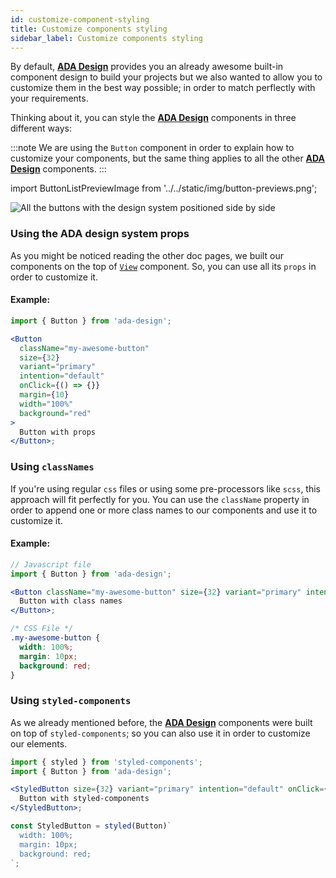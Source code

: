 ```yaml
---
id: customize-component-styling
title: Customize components styling
sidebar_label: Customize components styling
---
```


By default, [**ADA Design**](https://adadesign.io) provides you an already awesome built-in component design to build your projects but we also wanted to allow you to customize them in the best way possible; in order to match perflectly with your requirements.

Thinking about it, you can style the [**ADA Design**](https://adadesign.io) components in three different ways:

:::note
We are using the `Button` component in order to explain how to customize your components, but the same thing applies to all the other [**ADA Design**](https://adadesign.io) components.
:::

import ButtonListPreviewImage from '../../static/img/button-previews.png';

<img src={ButtonListPreviewImage} alt="All the buttons with the design system positioned side by side" />

### Using the ADA design system props

As you might be noticed reading the other doc pages, we built our components on the top of [`View`](../components/view) component. So, you can use all its `props` in order to customize it.

#### Example:

```jsx
import { Button } from 'ada-design';

<Button
  className="my-awesome-button"
  size={32}
  variant="primary"
  intention="default"
  onClick={() => {}}
  margin={10}
  width="100%"
  background="red"
>
  Button with props
</Button>;
```

### Using `classNames`

If you're using regular `css` files or using some pre-processors like `scss`, this approach will fit perfectly for you. You can use the `className` property in order to append one or more class names to our components and use it to customize it.

#### Example:

```jsx
// Javascript file
import { Button } from 'ada-design';

<Button className="my-awesome-button" size={32} variant="primary" intention="default" onClick={() => {}}>
  Button with class names
</Button>;
```

```css
/* CSS File */
.my-awesome-button {
  width: 100%;
  margin: 10px;
  background: red;
}
```

### Using `styled-components`

As we already mentioned before, the [**ADA Design**](https://adadesign.io) components were built on top of `styled-components`; so you can also use it in order to customize our elements.

```jsx
import { styled } from 'styled-components';
import { Button } from 'ada-design';

<StyledButton size={32} variant="primary" intention="default" onClick={() => {}}>
  Button with styled-components
</StyledButton>;

const StyledButton = styled(Button)`
  width: 100%;
  margin: 10px;
  background: red;
`;
```
